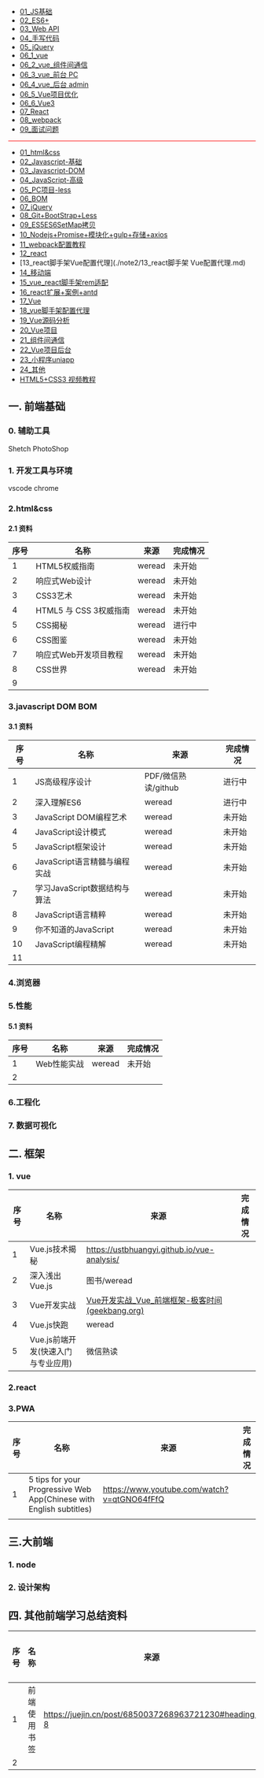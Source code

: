 - [01_JS基础](./note/01_JS基础.md)
- [02_ES6+](./note/02_ES6+.md)
- [03_Web API](./note/03_WebAPI.md)
- [04_手写代码](./note/04_手写代码.md)
- [05_jQuery](./note/05_jQuery.md)
- [06_1_vue](./note/06_1_vue.md)
- [06_2_vue_组件间通信](./note/06_2_vue_组件间通信.md)
- [06_3_vue_前台 PC](./note/06_3_vue_前台PC.md)
- [06_4_vue_后台 admin](./note/06_4_vue_后台admin.md)
- [06_5_Vue项目优化](./note/06_5_Vue项目优化.md)
- [06_6_Vue3](./note/06_6_Vue3.md)
- [07_React](./note/07_React.md)
- [08_webpack](./note/08_webpack.md)
- [09_面试问题](./note/09_面试问题.md)



<hr style="background:red"/>

* [01_html&css](./note2/01_html&css.md)
* [02_Javascript-基础](./note2/02_Javascript-基础.md)
* [03_Javascript-DOM](./note2/03_Javascript-DOM.md)
* [04_JavaScript-高级](./note2/04_JavaScript-高级.md)
* [05_PC项目-less](./note2/05_PC项目-less.md)
* [06_BOM](./note2/06_BOM.md)
* [07_jQuery](./note2/07_jQuery.md)
* [08_Git+BootStrap+Less](./note2/08_Git+BootStrap+Less.md)
* [09_ES5ES6SetMap拷贝](./note2/09_ES5ES6SetMap拷贝.md)
* [10_Nodejs+Promise+模块化+gulp+存储+axios ](./note2/10_Nodejs+Promise+模块化+gulp+存储+axios.md)
* [11_webpack配置教程](./note2/11_webpack配置教程.md)
* [12_react](./note2/12_react.md)
* [13_react脚手架Vue配置代理](./note2/13_react脚手架 Vue配置代理.md)
* [14_移动端](./note2/14_移动端.md)
* [15_vue_react脚手架rem适配](./note2/15_vue_react脚手架rem适配.md)
* [16_react扩展+案例+antd](./note2/16_react扩展+案例+antd.md)
* [17_Vue](./note2/17_Vue.md)
* [18_vue脚手架配置代理](./note2/18_vue脚手架配置代理.md)
* [19_Vue源码分析](./note2/19_Vue源码分析.md)
* [20_Vue项目](./note2/20_Vue项目.md)
* [21_组件间通信](./note2/21_组件间通信.md)
* [22_Vue项目后台](./note2/22_Vue项目后台.md)
* [23_小程序uniapp](./note2/23_小程序uniapp.md)
* [24_其他](./note2/24_实战.md)
* [HTML5+CSS3 视频教程](./note2/HTML5+CSS3视频教程.md)







## 一. 前端基础

### 0. 辅助工具

Shetch PhotoShop



### 1. 开发工具与环境

vscode chrome



### 2.html&css

#### 2.1 资料

| 序号 | 名称                   | 来源   | 完成情况 |
| ---- | ---------------------- | ------ | -------- |
| 1    | HTML5权威指南          | weread | 未开始   |
| 2    | 响应式Web设计          | weread | 未开始   |
| 3    | CSS3艺术               | weread | 未开始   |
| 4    | HTML5 与 CSS 3权威指南 | weread | 未开始   |
| 5    | CSS揭秘                | weread | 进行中   |
| 6    | CSS图鉴                | weread | 未开始   |
| 7    | 响应式Web开发项目教程  | weread | 未开始   |
| 8    | CSS世界                | weread | 未开始   |
| 9    |                        |        |          |





### 3.javascript DOM BOM

#### 3.1 资料

| 序号 | 名称                         | 来源                | 完成情况 |
| ---- | ---------------------------- | ------------------- | -------- |
| 1    | JS高级程序设计               | PDF/微信熟读/github | 进行中   |
| 2    | 深入理解ES6                  | weread              | 进行中   |
| 3    | JavaScript DOM编程艺术       | weread              | 未开始   |
| 4    | JavaScript设计模式           | weread              | 未开始   |
| 5    | JavaScript框架设计           | weread              | 未开始   |
| 6    | JavaScript语言精髓与编程实战 | weread              | 未开始   |
| 7    | 学习JavaScript数据结构与算法 | weread              | 未开始   |
| 8    | JavaScript语言精粹           | weread              | 未开始   |
| 9    | 你不知道的JavaScript         | weread              | 未开始   |
| 10   | JavaScript编程精解           | weread              | 未开始   |
| 11   |                              |                     |          |





### 4.浏览器



### 5.性能

#### 5.1 资料

| 序号 | 名称        | 来源   | 完成情况 |
| ---- | ----------- | ------ | -------- |
| 1    | Web性能实战 | weread | 未开始   |
| 2    |             |        |          |





### 6.工程化



### 7. 数据可视化



## 二.  框架



### 1. vue

| 序号 | 名称                               | 来源                                                         | 完成情况 |
| ---- | ---------------------------------- | ------------------------------------------------------------ | -------- |
| 1    | Vue.js技术揭秘                     | https://ustbhuangyi.github.io/vue-analysis/                  |          |
| 2    | 深入浅出Vue.js                     | 图书/weread                                                  |          |
| 3    | Vue开发实战                        | [Vue开发实战_Vue_前端框架-极客时间 (geekbang.org)](https://time.geekbang.org/course/intro/100024601) |          |
| 4    | Vue.js快跑                         | weread                                                       |          |
| 5    | Vue.js前端开发(快速入门与专业应用) | 微信熟读                                                     |          |





### 2.react





### 3.PWA



| 序号 | 名称                                                         | 来源                                        | 完成情况 |
| ---- | ------------------------------------------------------------ | ------------------------------------------- | -------- |
| 1    | 5 tips for your Progressive Web App(Chinese with English subtitles) | https://www.youtube.com/watch?v=qtGNO64fFfQ |          |
|      |                                                              |                                             |          |







## 三.大前端

### 1. node



### 2. 设计架构





## 四. 其他前端学习总结资料



| 序号 | 名称         | 来源                                                 | 完成情况 |
| ---- | ------------ | ---------------------------------------------------- | -------- |
| 1    | 前端使用书签 | https://juejin.cn/post/6850037268963721230#heading-8 |          |
| 2    |              |                                                      |          |

